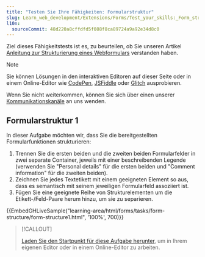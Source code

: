 ```yaml
---
title: "Testen Sie Ihre Fähigkeiten: Formularstruktur"
slug: Learn_web_development/Extensions/Forms/Test_your_skills:_Form_structure
l10n:
  sourceCommit: 48d220a8cffdfd5f088f8ca89724a9a92e34d8c0
---
```


Ziel dieses Fähigkeitstests ist es, zu beurteilen, ob Sie unseren Artikel [Anleitung zur Strukturierung eines Webformulars](/de/docs/Learn_web_development/Extensions/Forms/How_to_structure_a_web_form) verstanden haben.

> [!NOTE]
> Sie können Lösungen in den interaktiven Editoren auf dieser Seite oder in einem Online-Editor wie [CodePen](https://codepen.io/), [JSFiddle](https://jsfiddle.net/) oder [Glitch](https://glitch.com/) ausprobieren.
>
> Wenn Sie nicht weiterkommen, können Sie sich über einen unserer [Kommunikationskanäle](/de/docs/MDN/Community/Communication_channels) an uns wenden.

## Formularstruktur 1

In dieser Aufgabe möchten wir, dass Sie die bereitgestellten Formularfunktionen strukturieren:

1. Trennen Sie die ersten beiden und die zweiten beiden Formularfelder in zwei separate Container, jeweils mit einer beschreibenden Legende (verwenden Sie "Personal details" für die ersten beiden und "Comment information" für die zweiten beiden).
2. Zeichnen Sie jedes Textetikett mit einem geeigneten Element so aus, dass es semantisch mit seinem jeweiligen Formularfeld assoziiert ist.
3. Fügen Sie eine geeignete Reihe von Strukturelementen um die Etikett-/Feld-Paare herum hinzu, um sie zu separieren.

{{EmbedGHLiveSample("learning-area/html/forms/tasks/form-structure/form-structure1.html", '100%', 700)}}

> [!CALLOUT]
>
> [Laden Sie den Startpunkt für diese Aufgabe herunter](https://github.com/mdn/learning-area/blob/main/html/forms/tasks/form-structure/form-structure1-download.html), um in Ihrem eigenen Editor oder in einem Online-Editor zu arbeiten.
